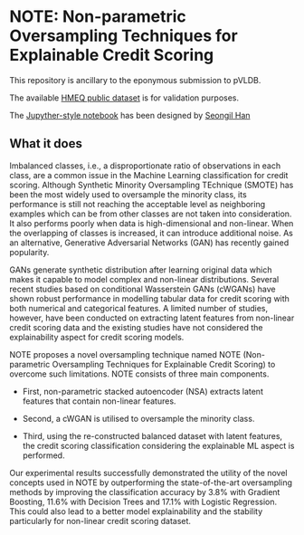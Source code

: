 # NOTE: Non-parametric Oversampling Techniques for Explainable Credit Scoring

This repository is ancillary to the eponymous submission to pVLDB.

The available [HMEQ public dataset](https://github.com/ale66/note/blob/main/hmeq.csv) is for validation purposes.

The [Jupyther-style notebook](https://github.com/ale66/note/blob/main/note.ipynb) has been designed by [Seongil Han](https://www.dcs.bbk.ac.uk/about/people/research-students/han-seongil/)

## What it does
Imbalanced classes, i.e., a disproportionate ratio of observations in each class, are a common issue in the Machine Learning classification for credit scoring. 
Although Synthetic Minority Oversampling TEchnique (SMOTE) has been the most widely used to oversample the minority class, its performance is still not reaching the acceptable level as neighboring examples which can be from other classes are not taken into consideration. 
It also performs poorly when data is high-dimensional and non-linear. When the overlapping of classes is increased, it can introduce additional noise. 
As an alternative, Generative Adversarial Networks (GAN) has recently gained popularity. 

GANs generate synthetic distribution after learning original data which makes it capable to model complex and non-linear distributions. 
Several recent studies based on conditional Wasserstein GANs (cWGANs) have shown robust performance in modelling tabular data for credit scoring with both numerical and categorical features. 
A limited number of studies, however, have been conducted on extracting latent features from non-linear credit scoring data and the existing studies have not considered the explainability aspect for credit scoring models. 

NOTE proposes a novel oversampling technique named NOTE (Non-parametric Oversampling Techniques for Explainable Credit Scoring) to overcome such limitations. 
NOTE consists of three main components. 

* First, non-parametric stacked autoencoder (NSA) extracts latent features that contain non-linear features. 

* Second, a cWGAN is utilised to oversample the minority class. 

* Third, using the re-constructed balanced dataset with latent features, the credit scoring classification considering the explainable ML aspect is performed. 

Our experimental results successfully demonstrated the utility of the novel concepts used in NOTE by outperforming the state-of-the-art oversampling methods by improving the classification accuracy by 3.8\% with Gradient Boosting, 11.6\% with Decision Trees and 17.1\% with Logistic Regression. 
This could also lead to a better model explainability and the stability particularly for non-linear credit scoring dataset. 

